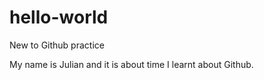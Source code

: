 # hello-world
New to Github practice

My name is Julian and it is about time I learnt about Github.

